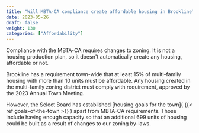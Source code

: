 ```yaml
---
title: "Will MBTA-CA compliance create affordable housing in Brookline?"
date: 2023-05-26
draft: false
weight: 130
categories: ["Affordability"]
---
```

Compliance with the MBTA-CA requires changes to zoning. It is not a housing production plan, so it doesn't automatically create any housing, affordable or not.

Brookline has a requirement town-wide that at least 15% of multi-family housing with more than 10 units must be affordable. Any housing created in the multi-family zoning district must comply with requirement, approved by the 2023 Annual Town Meeting.

However, the Select Board has established [housing goals for the town]( {{< ref goals-of-the-town >}} ) apart from MBTA-CA requirements. Those include having enough capacity so that an additional 699 units of housing could be built as a result of changes to our zoning by-laws.
